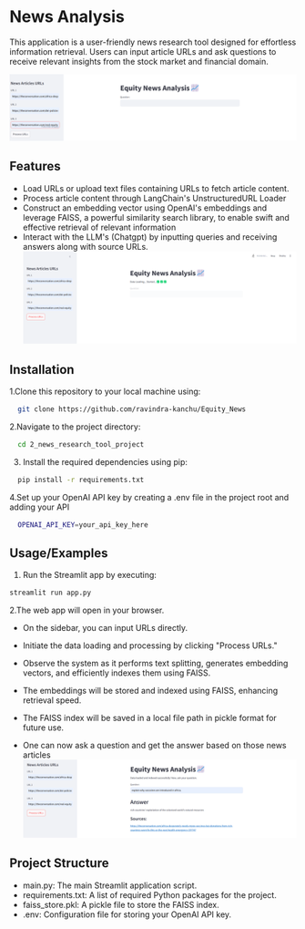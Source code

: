 # News Analysis

This application is a user-friendly news research tool designed for effortless information retrieval. Users can input article URLs and ask questions to receive relevant insights from the stock market and financial domain.

![](step1.png)

## Features

- Load URLs or upload text files containing URLs to fetch article content.
- Process article content through LangChain's UnstructuredURL Loader
- Construct an embedding vector using OpenAI's embeddings and leverage FAISS, a powerful similarity search library, to enable swift and effective retrieval of relevant information
- Interact with the LLM's (Chatgpt) by inputting queries and receiving answers along with source URLs.
![](step2.png)
## Installation

1.Clone this repository to your local machine using:

```bash
  git clone https://github.com/ravindra-kanchu/Equity_News
```
2.Navigate to the project directory:

```bash
  cd 2_news_research_tool_project
```
3. Install the required dependencies using pip:

```bash
  pip install -r requirements.txt
```
4.Set up your OpenAI API key by creating a .env file in the project root and adding your API

```bash
  OPENAI_API_KEY=your_api_key_here
```
## Usage/Examples

1. Run the Streamlit app by executing:
```bash
streamlit run app.py

```

2.The web app will open in your browser.

- On the sidebar, you can input URLs directly.

- Initiate the data loading and processing by clicking "Process URLs."

- Observe the system as it performs text splitting, generates embedding vectors, and efficiently indexes them using FAISS.

- The embeddings will be stored and indexed using FAISS, enhancing retrieval speed.

- The FAISS index will be saved in a local file path in pickle format for future use.
- One can now ask a question and get the answer based on those news articles
![](step3.png)
## Project Structure

- main.py: The main Streamlit application script.
- requirements.txt: A list of required Python packages for the project.
- faiss_store.pkl: A pickle file to store the FAISS index.
- .env: Configuration file for storing your OpenAI API key.
